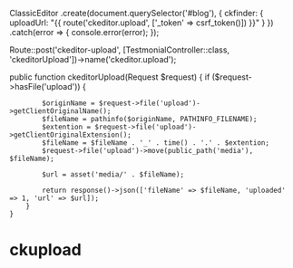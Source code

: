   ClassicEditor
            .create(document.querySelector('#blog'), {
                ckfinder: {
                    uploadUrl: "{{ route('ckeditor.upload', ['_token' => csrf_token()]) }}"
                }
            })
            .catch(error => {
                console.error(error);
            });


Route::post('ckeditor-upload', [TestmonialController::class, 'ckeditorUpload'])->name('ckeditor.upload');


  public function ckeditorUpload(Request $request)
    {
        if ($request->hasFile('upload')) {

            $originName = $request->file('upload')->getClientOriginalName();
            $fileName = pathinfo($originName, PATHINFO_FILENAME);
            $extention = $request->file('upload')->getClientOriginalExtension();
            $fileName = $fileName . '_' . time() . '.' . $extention;
            $request->file('upload')->move(public_path('media'), $fileName);

            $url = asset('media/' . $fileName);

            return response()->json(['fileName' => $fileName, 'uploaded' => 1, 'url' => $url]);
        }
    }






# ckupload
